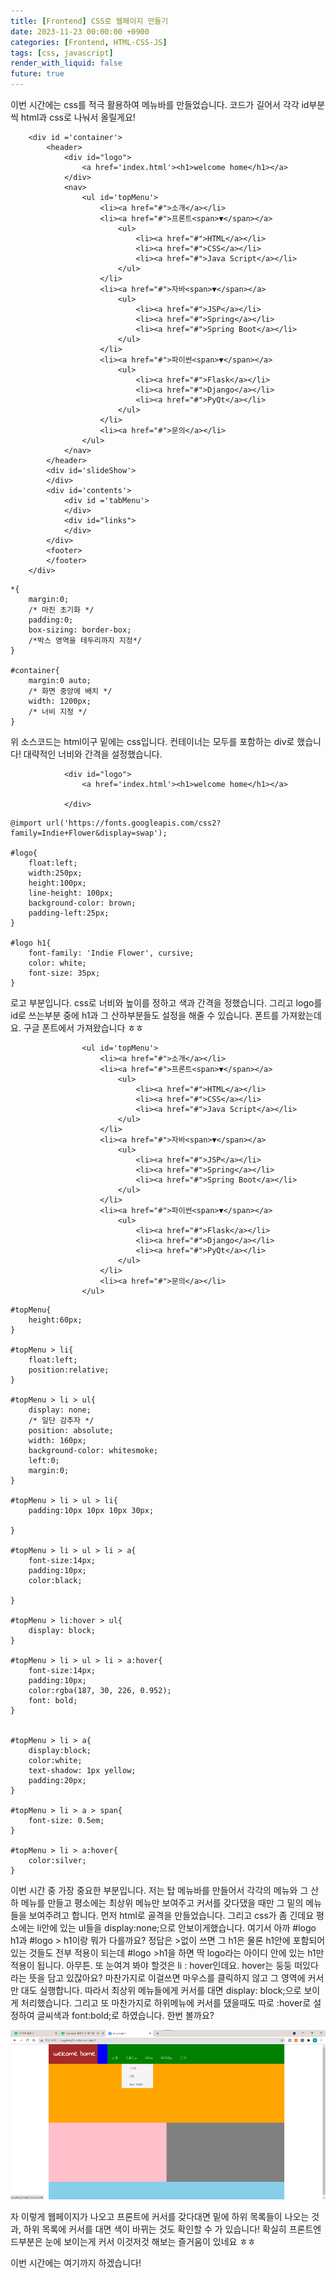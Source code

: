 ```yaml
---
title: [Frontend] CSS로 웹페이지 만들기
date: 2023-11-23 00:00:00 +0900
categories: [Frontend, HTML-CSS-JS]
tags: [css, javascript]
render_with_liquid: false
future: true
---
```


이번 시간에는 css를 적극 활용하여 메뉴바를 만들었습니다. 코드가 길어서 각각 id부분씩 html과 css로 나눠서 올릴게요!

```
    <div id ='container'>
        <header>
            <div id="logo">
                <a href='index.html'><h1>welcome home</h1></a>
            </div>
            <nav>
                <ul id='topMenu'>
                    <li><a href="#">소개</a></li>
                    <li><a href="#">프론트<span>▼</span></a>
                        <ul>
                            <li><a href="#">HTML</a></li>
                            <li><a href="#">CSS</a></li>
                            <li><a href="#">Java Script</a></li>
                        </ul>
                    </li>
                    <li><a href="#">자바<span>▼</span></a>
                        <ul>
                            <li><a href="#">JSP</a></li>
                            <li><a href="#">Spring</a></li>
                            <li><a href="#">Spring Boot</a></li>
                        </ul>
                    </li>
                    <li><a href="#">파이썬<span>▼</span></a>
                        <ul>
                            <li><a href="#">Flask</a></li>
                            <li><a href="#">Django</a></li>
                            <li><a href="#">PyQt</a></li>
                        </ul>
                    </li>
                    <li><a href="#">문의</a></li>
                </ul>
            </nav>
        </header>
        <div id='slideShow'>
        </div>
        <div id='contents'>
            <div id ='tabMenu'>
            </div>
            <div id="links">
            </div>   
        </div>
        <footer>
        </footer>  
    </div>
```

```
*{
    margin:0;
    /* 마진 초기화 */
    padding:0;
    box-sizing: border-box;
    /*박스 영역을 테두리까지 지정*/
}

#container{
    margin:0 auto;
    /* 화면 중앙에 배치 */
    width: 1200px;
    /* 너비 지정 */
}
```

위 소스코드는 html이구 밑에는 css입니다. 컨테이너는 모두를 포함하는 div로 했습니다! 대략적인 너비와 간격을 설정했습니다.

```
            <div id="logo">
                <a href='index.html'><h1>welcome home</h1></a>

            </div>
```

```
@import url('https://fonts.googleapis.com/css2?family=Indie+Flower&display=swap');

#logo{
    float:left;
    width:250px;
    height:100px;
    line-height: 100px;
    background-color: brown;
    padding-left:25px;
}

#logo h1{
    font-family: 'Indie Flower', cursive;
    color: white;
    font-size: 35px;
}
```

로고 부분입니다. css로 너비와 높이를 정하고 색과 간격을 정했습니다. 그리고 logo를 id로 쓰는부분 중에 h1과 그 산하부분들도 설정을 해줄 수 있습니다. 폰트를 가져왔는데요. 구글 폰트에서 가져왔습니다 ㅎㅎ

```
                <ul id='topMenu'>
                    <li><a href="#">소개</a></li>
                    <li><a href="#">프론트<span>▼</span></a>
                        <ul>
                            <li><a href="#">HTML</a></li>
                            <li><a href="#">CSS</a></li>
                            <li><a href="#">Java Script</a></li>
                        </ul>
                    </li>
                    <li><a href="#">자바<span>▼</span></a>
                        <ul>
                            <li><a href="#">JSP</a></li>
                            <li><a href="#">Spring</a></li>
                            <li><a href="#">Spring Boot</a></li>
                        </ul>
                    </li>
                    <li><a href="#">파이썬<span>▼</span></a>
                        <ul>
                            <li><a href="#">Flask</a></li>
                            <li><a href="#">Django</a></li>
                            <li><a href="#">PyQt</a></li>
                        </ul>
                    </li>
                    <li><a href="#">문의</a></li>
                </ul>
```

```
#topMenu{
    height:60px;
}

#topMenu > li{
    float:left;
    position:relative;
}

#topMenu > li > ul{
    display: none; 
    /* 일단 감추자 */
    position: absolute;
    width: 160px;
    background-color: whitesmoke;
    left:0;
    margin:0;
}

#topMenu > li > ul > li{
    padding:10px 10px 10px 30px;

}

#topMenu > li > ul > li > a{
    font-size:14px;
    padding:10px;
    color:black;

}

#topMenu > li:hover > ul{
    display: block;
}

#topMenu > li > ul > li > a:hover{
    font-size:14px;
    padding:10px;
    color:rgba(187, 30, 226, 0.952);
    font: bold;
}


#topMenu > li > a{
    display:block;
    color:white;
    text-shadow: 1px yellow;
    padding:20px;
}

#topMenu > li > a > span{
    font-size: 0.5em;
}

#topMenu > li > a:hover{
    color:silver;
}
```

이번 시간 중 가장 중요한 부분입니다. 저는 탑 메뉴바를 만들어서 각각의 메뉴와 그 산하 메뉴를 만들고 평소에는 최상위 메뉴만 보여주고 커서를 갖다댔을 때만 그 밑의 메뉴들을 보여주려고 합니다. 먼저 html로 골격을 만들었습니다. 그리고 css가 좀 긴데요 평소에는 li안에 있는 ul들을 display:none;으로 안보이게했습니다. 여기서 아까 #logo h1과 #logo > h1이랑 뭐가 다를까요? 정답은 >없이 쓰면 그 h1은 물론 h1안에 포함되어 있는 것들도 전부 적용이 되는데 #logo >h1을 하면 딱 logo라는 아이디 안에 있는 h1만 적용이 됩니다. 아무튼. 또 눈여겨 봐야 할것은 li : hover인데요. hover는 둥둥 떠있다라는 뜻을 담고 있잖아요? 마찬가지로 이걸쓰면 마우스를 클릭하지 않고 그 영역에 커서만 대도 실행합니다. 따라서 최상위 메뉴들에게 커서를 대면 display: block;으로 보이게 처리했습니다. 그리고 또 마찬가지로 하위메뉴에 커서를 댔을때도 따로 :hover로 설정하여 글씨색과 font:bold;로 하였습니다. 한번 볼까요?

![Desktop View](/assets/img/Frontend/HTML-CSS-JS/CSS-Web-Page/1.png)

자 이렇게 웹페이지가 나오고 프론트에 커서를 갖다대면 밑에 하위 목록들이 나오는 것과, 하위 목록에 커서를 대면 색이 바뀌는 것도 확인할 수 가 있습니다! 확실히 프론트엔드부분은 눈에 보이는게 커서 이것저것 해보는 즐거움이 있네요 ㅎㅎ

이번 시간에는 여기까지 하겠습니다!
